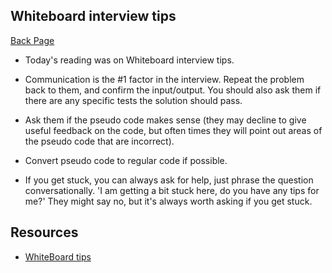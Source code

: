 ## Whiteboard interview tips

[Back Page](/401-notes.md)

- Today's reading was on Whiteboard interview tips. 

- Communication is the #1 factor in the interview. Repeat the problem back to them, and confirm the input/output. You should also ask them if there are any specific tests the solution should pass.

- Ask them if the pseudo code makes sense (they may decline to give useful feedback on the code, but often times they will point out areas of the pseudo code that are incorrect).

- Convert pseudo code to regular code if possible.

- If you get stuck, you can always ask for help, just phrase the question conversationally. 'I am getting a bit stuck here, do you have any tips for me?'
 They might say no, but it's always worth asking if you get stuck.


## Resources
- [WhiteBoard tips](https://hackernoon.com/the-best-whiteboard-interview-advice-i-ever-received-3ebbfa72e4a)